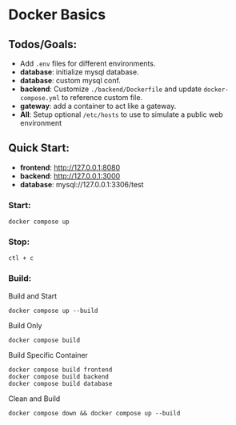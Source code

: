 # Docker Basics

## Todos/Goals:

- Add `.env` files for different environments.
- __database__: initialize mysql database.
- __database__: custom mysql conf.
- __backend__: Customize `./backend/Dockerfile` and update `docker-compose.yml` to reference custom file.
- __gateway__: add a container to act like a gateway. 
- __All__: Setup optional `/etc/hosts` to use to simulate a public web environment

## Quick Start:

- __frontend__: http://127.0.0.1:8080
- __backend__: http://127.0.0.1:3000
- __database__: mysql://127.0.0.1:3306/test

### Start:

    docker compose up

### Stop:

    ctl + c

### Build:

Build and Start

    docker compose up --build

Build Only

    docker compose build

Build Specific Container

    docker compose build frontend
    docker compose build backend
    docker compose build database

Clean and Build

    docker compose down && docker compose up --build
